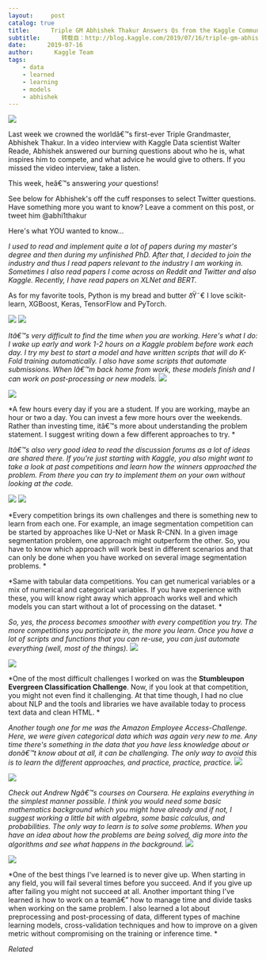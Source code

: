 ```yaml
---
layout:     post
catalog: true
title:      Triple GM Abhishek Thakur Answers Qs from the Kaggle Community
subtitle:      转载自：http://blog.kaggle.com/2019/07/16/triple-gm-abhishek-thakur-answers-qs-from-the-kaggle-community/
date:      2019-07-16
author:      Kaggle Team
tags:
    - data
    - learned
    - learning
    - models
    - abhishek
---
```

![](https://i1.wp.com/blog.kaggle.com/wp-content/uploads/2019/07/Screen-Shot-2019-07-16-at-7.59.50-AM.png?fit=1184%2C405&is-pending-load=1)


Last week we crowned the worldâ€™s first-ever Triple Grandmaster, Abhishek Thakur. In a video interview with Kaggle Data scientist Walter Reade, Abhishek answered our burning questions about who he is, what inspires him to compete, and what advice he would give to others. If you missed the video interview, take a listen.






This week, heâ€™s answering *your* questions! 


See below for Abhishek's off the cuff responses to select Twitter questions. Have something more you want to know? Leave a comment on this post, or tweet him @abhi1thakur

Here's what YOU wanted to know...



*I used to read and implement quite a lot of papers during my master's degree and then during my unfinished PhD. After that, I decided to join the industry and thus I read papers relevant to the industry I am working in. Sometimes I also read papers I come across on Reddit and Twitter and also Kaggle. Recently, I have read papers on XLNet and BERT.*

As for my favorite tools, Python is my bread and butter ðŸ˜€ I love scikit-learn, XGBoost, Keras, TensorFlow and PyTorch.


![](https://i1.wp.com/blog.kaggle.com/wp-content/uploads/2019/07/Screen-Shot-2019-07-16-at-8.08.27-AM.png?w=1184&is-pending-load=1)
![](https://i1.wp.com/blog.kaggle.com/wp-content/uploads/2019/07/Screen-Shot-2019-07-16-at-8.08.27-AM.png?w=1184)

*Itâ€™s very difficult to find the time when you are working. Here's what I do: I wake up early and work 1-2 hours on a Kaggle problem before work each day. I try my best to start a model and have written scripts that will do K-Fold training automatically. I also have some scripts that automate submissions. When Iâ€™m back home from work, these models finish and I can work on post-processing or new models.*
![](https://i2.wp.com/blog.kaggle.com/wp-content/uploads/2019/07/Screen-Shot-2019-07-16-at-8.13.11-AM.png?w=1184&is-pending-load=1)

![](https://i2.wp.com/blog.kaggle.com/wp-content/uploads/2019/07/Screen-Shot-2019-07-16-at-8.13.11-AM.png?w=1184)


*A few hours every day if you are a student. If you are working, maybe an hour or two a day. You can invest a few more hours over the weekends. Rather than investing time, itâ€™s more about understanding the problem statement. I suggest writing down a few different approaches to try. *

*Itâ€™s also very good idea to read the discussion forums as a lot of ideas are shared there. If you're just starting with Kaggle, you also might want to take a look at past competitions and learn how the winners approached the problem. From there you can try to implement them on your own without looking at the code.*


![](https://i0.wp.com/blog.kaggle.com/wp-content/uploads/2019/07/Screen-Shot-2019-07-16-at-8.17.48-AM.png?w=1184&is-pending-load=1)
![](https://i0.wp.com/blog.kaggle.com/wp-content/uploads/2019/07/Screen-Shot-2019-07-16-at-8.17.48-AM.png?w=1184)

*Every competition brings its own challenges and there is something new to learn from each one. For example, an image segmentation competition can be started by approaches like U-Net or Mask R-CNN. In a given image segmentation problem, one approach might outperform the other. So, you have to know which approach will work best in different scenarios and that can only be done when you have worked on several image segmentation problems. *

*Same with tabular data competitions. You can get numerical variables or a mix of numerical and categorical variables. If you have experience with these, you will know right away which approach works well and which models you can start without a lot of processing on the dataset. *

*So, yes, the process becomes smoother with every competition you try. The more competitions you participate in, the more you learn. Once you have a lot of scripts and functions that you can re-use, you can just automate everything (well, most of the things).*
![](https://i2.wp.com/blog.kaggle.com/wp-content/uploads/2019/07/Screen-Shot-2019-07-16-at-8.23.46-AM.png?w=1184&is-pending-load=1)

![](https://i2.wp.com/blog.kaggle.com/wp-content/uploads/2019/07/Screen-Shot-2019-07-16-at-8.23.46-AM.png?w=1184)


*One of the most difficult challenges I worked on was the **Stumbleupon Evergreen Classification Challenge**. Now, if you look at that competition, you might not even find it challenging. At that time though, I had no clue about NLP and the tools and libraries we have available today to process text data and clean HTML. *

*Another tough one for me was the Amazon Employee Access-Challenge. Here, we were given categorical data which was again very new to me. Any time there's something in the data that you have less knowledge about or donâ€™t know about at all, it can be challenging. The only way to avoid this is to learn the different approaches, and practice, practice, practice.*
![](https://i2.wp.com/blog.kaggle.com/wp-content/uploads/2019/07/Screen-Shot-2019-07-16-at-8.29.51-AM.png?w=1184&is-pending-load=1)

![](https://i2.wp.com/blog.kaggle.com/wp-content/uploads/2019/07/Screen-Shot-2019-07-16-at-8.29.51-AM.png?w=1184)


*Check out Andrew Ngâ€™s courses on Coursera. He explains everything in the simplest manner possible. I think you would need some basic mathematics background which you might have already and if not, I suggest working a little bit with algebra, some basic calculus, and probabilities. The only way to learn is to solve some problems. When you have an idea about how the problems are being solved, dig more into the algorithms and see what happens in the background.*
![](https://i2.wp.com/blog.kaggle.com/wp-content/uploads/2019/07/Screen-Shot-2019-07-16-at-8.31.54-AM.png?w=1184&is-pending-load=1)

![](https://i2.wp.com/blog.kaggle.com/wp-content/uploads/2019/07/Screen-Shot-2019-07-16-at-8.31.54-AM.png?w=1184)


*One of the best things I've learned is to never give up. When starting in any field, you will fail several times before you succeed. And if you give up after failing you might not succeed at all. Another important thing I've learned is how to work on a teamâ€” how to manage time and divide tasks when working on the same problem. I also learned a lot about preprocessing and post-processing of data, different types of machine learning models, cross-validation techniques and how to improve on a given metric without compromising on the training or inference time. *




*Related*




